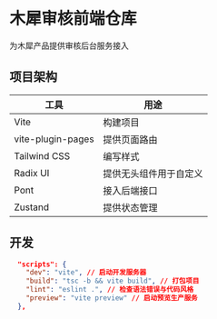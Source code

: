 # 木犀审核前端仓库

为木犀产品提供审核后台服务接入

## 项目架构

| 工具              | 用途                   |
| ----------------- | ---------------------- |
| Vite              | 构建项目               |
| vite-plugin-pages | 提供页面路由           |
| Tailwind CSS      | 编写样式               |
| Radix UI          | 提供无头组件用于自定义 |
| Pont              | 接入后端接口           |
| Zustand           | 提供状态管理           |

## 开发

```json
  "scripts": {
    "dev": "vite", // 启动开发服务器
    "build": "tsc -b && vite build", // 打包项目
    "lint": "eslint .", // 检查语法错误与代码风格
    "preview": "vite preview" // 启动预览生产服务
  },
```


